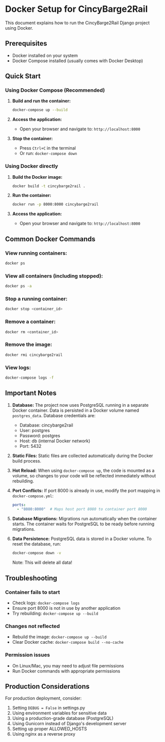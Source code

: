 # Docker Setup for CincyBarge2Rail

This document explains how to run the CincyBarge2Rail Django project using Docker.

## Prerequisites

- Docker installed on your system
- Docker Compose installed (usually comes with Docker Desktop)

## Quick Start

### Using Docker Compose (Recommended)

1. **Build and run the container:**
   ```bash
   docker-compose up --build
   ```

2. **Access the application:**
   - Open your browser and navigate to: `http://localhost:8000`

3. **Stop the container:**
   - Press `Ctrl+C` in the terminal
   - Or run: `docker-compose down`

### Using Docker directly

1. **Build the Docker image:**
   ```bash
   docker build -t cincybarge2rail .
   ```

2. **Run the container:**
   ```bash
   docker run -p 8000:8000 cincybarge2rail
   ```

3. **Access the application:**
   - Open your browser and navigate to: `http://localhost:8000`

## Common Docker Commands

### View running containers:
```bash
docker ps
```

### View all containers (including stopped):
```bash
docker ps -a
```

### Stop a running container:
```bash
docker stop <container_id>
```

### Remove a container:
```bash
docker rm <container_id>
```

### Remove the image:
```bash
docker rmi cincybarge2rail
```

### View logs:
```bash
docker-compose logs -f
```

## Important Notes

1. **Database:** The project now uses PostgreSQL running in a separate Docker container. Data is persisted in a Docker volume named `postgres_data`. Database credentials are:
   - Database: cincybarge2rail
   - User: postgres
   - Password: postgres
   - Host: db (internal Docker network)
   - Port: 5432

2. **Static Files:** Static files are collected automatically during the Docker build process.

3. **Hot Reload:** When using `docker-compose up`, the code is mounted as a volume, so changes to your code will be reflected immediately without rebuilding.

4. **Port Conflicts:** If port 8000 is already in use, modify the port mapping in `docker-compose.yml`:
   ```yaml
   ports:
     - "8080:8000"  # Maps host port 8080 to container port 8000
   ```

5. **Database Migrations:** Migrations run automatically when the container starts. The container waits for PostgreSQL to be ready before running migrations.

6. **Data Persistence:** PostgreSQL data is stored in a Docker volume. To reset the database, run:
   ```bash
   docker-compose down -v
   ```
   Note: This will delete all data!

## Troubleshooting

### Container fails to start
- Check logs: `docker-compose logs`
- Ensure port 8000 is not in use by another application
- Try rebuilding: `docker-compose up --build`

### Changes not reflected
- Rebuild the image: `docker-compose up --build`
- Clear Docker cache: `docker-compose build --no-cache`

### Permission issues
- On Linux/Mac, you may need to adjust file permissions
- Run Docker commands with appropriate permissions

## Production Considerations

For production deployment, consider:
1. Setting `DEBUG = False` in settings.py
2. Using environment variables for sensitive data
3. Using a production-grade database (PostgreSQL)
4. Using Gunicorn instead of Django's development server
5. Setting up proper ALLOWED_HOSTS
6. Using nginx as a reverse proxy
